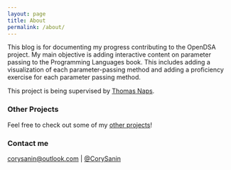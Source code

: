 ```yaml
---
layout: page
title: About
permalink: /about/
---
```


This blog is for documenting my progress contributing to the OpenDSA project. My main objective is adding interactive content on parameter passing to the Programming Languages book. This includes adding a visualization of each parameter-passing method and adding a proficiency exercise for each parameter passing method.

This project is being supervised by [Thomas Naps](https://github.com/tomnaps).

### Other Projects

Feel free to check out some of my [other projects](https://www.sanin.click/)!

### Contact me

[corysanin@outlook.com](mailto:corysanin@outlook.com) | [@CorySanin](https://twitter.com/CorySanin)
